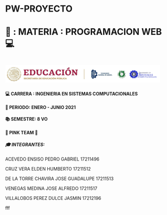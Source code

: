 # PW-PROYECTO

# :blue_book: : MATERIA : PROGRAMACION WEB :computer: 
#  ![LOGO](https://github.com/Villalobos39/SISTEMAS-PROGRAMABLES/blob/SISTEMAS-PROGRAMABLES/IMG/Logo.PNG)

#### :computer: CARRERA : INGENIERIA EN SISTEMAS COMPUTACIONALES 
#### :date: PERIODO: ENERO - JUNIO  2021  
####   :books: SEMESTRE:  8 VO 

#### :white_flower:  PINK TEAM  :fish_cake:

##### :mortar_board:  INTEGRANTES: 

  ACEVEDO ENSISO PEDRO GABRIEL 17211496
  
  CRUZ VERA ELDEN HUMBERTO 17211512 
  
  DE LA TORRE CHAVIRA JOSE GUADALUPE 17211513 
  
  VENEGAS MEDINA JOSE ALFREDO 17211517 
  
  VILLALOBOS PEREZ DULCE JASMIN  17212196

fff
